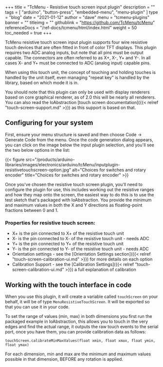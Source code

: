 +++
title = "TcMenu - Resistive touch screen input plugin"
description = ""
tags = [ "arduino", "button-press", "embedded-menu", "menu-plugin" ]
type = "blog"
date = "2021-01-12"
author =  "dave"
menu = "tcmenu-plugins"
banner = ""
titleimg = ""
githublink = "https://github.com/TcMenu/tcMenu"
referenceDocs = "/ref-docs/tcmenu/html/index.html"
weight = 50
toc_needed = true
+++

TcMenu resistive touch screen input plugin supports four wire resistive touch devices that are often fitted in front of color TFT displays. This plugin requires two ADC analog inputs, but note that all pins must be output capable. The connectors are often referred to as X+, X-, Y+ and Y-. In all cases X- and Y+ must be connected to ADC (analog input) capable pins.

When using this touch unit, the concept of touching and holding touches is handled by the unit itself, even managing "repeat key" is handled by the library, based on which mode it is in.

You should note that this plugin can only be used with display renderers based on core graphical renderer, as of 2.0 this will be nearly all renderers. You can also read the IoAbstraction [touch screen documentation]({{< relref "touch-screen-support.md" >}}) as this support is based on that.

## Configuring for your system

First, ensure your menu structure is saved and then choose Code -> Generate Code from the menu. Once the code generation dialog appears, you can click on the image below the input plugin selection, and you'll see the two below options in the list:

{{< figure src="/products/arduino-libraries/images/electronics/arduino/tcMenu/inputplugin-resistivetouchscreen-option.jpg" alt="Choices for switches and rotary encoder" title="Choices for switches and rotary encoder" >}}

Once you've chosen the resistive touch screen plugin, you'll need to configure the plugin for use, this includes working out the resistive ranges and how they map onto the screen, the easiest way to do this is to use the test sketch that's packaged with IoAbstraction. You provide the minimum and maximum values in both the X and Y directions as floating-point fractions between 0 and 1.

### Properties for resistive touch screen:

* X+ is the pin connected to X+ of the resistive touch unit
* X- is the pin connected to X- of the resistive touch unit - needs ADC
* Y+ is the pin connected to Y+ of the resistive touch unit
* Y- is the pin connected to Y- of the resistive touch unit - needs ADC
* Orientation settings - see the [Orientation Settings section]({{< relref "touch-screen-calibration-ui.md" >}}) for more details on each option
* Calibration Support - see the [Calibration Settings]({{< relref "touch-screen-calibration-ui.md" >}}) a full explanation of calibration

## Working with the touch interface in code

When you use this plugin, it will create a variable called `touchScreen` on your behalf, it will be of type `MenuResistiveTouchScreen`. It will be exported so that you can use it in your code.

To set the range of values (min, max) in both dimensions you first run the packaged example in IoAbstraction, this allows you to touch in the very edges and find the actual range, it outputs the raw touch events to the serial port, once you have them, you can provide calibration data as follows:

    touchScreen.calibrateMinMaxValues(float xmin, float xmax, float ymin, float ymax)

For each dimension, min and max are the minimum and maximum values possible in that dimension, BEFORE any rotation is applied.
